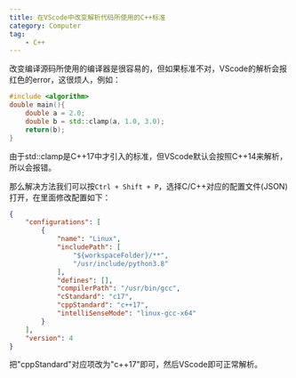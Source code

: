 ```yaml
---
title: 在VScode中改变解析代码所使用的C++标准
category: Computer
tag:
    - C++
---
```


改变编译源码所使用的编译器是很容易的，但如果标准不对，VScode的解析会报红色的error，这很烦人，例如：

```cpp
#include <algorithm>
double main(){
    double a = 2.0;
    double b = std::clamp(a, 1.0, 3.0);
    return(b);
}
```

由于std::clamp是C++17中才引入的标准，但VScode默认会按照C++14来解析，所以会报错。

那么解决方法我们可以按`Ctrl + Shift + P`，选择C/C++对应的配置文件(JSON)打开，在里面修改配置如下：

```json
{
    "configurations": [
        {
            "name": "Linux",
            "includePath": [
                "${workspaceFolder}/**",
                "/usr/include/python3.8"
            ],
            "defines": [],
            "compilerPath": "/usr/bin/gcc",
            "cStandard": "c17",
            "cppStandard": "c++17",
            "intelliSenseMode": "linux-gcc-x64"
        }
    ],
    "version": 4
}
```

把"cppStandard"对应项改为"c++17"即可，然后VScode即可正常解析。